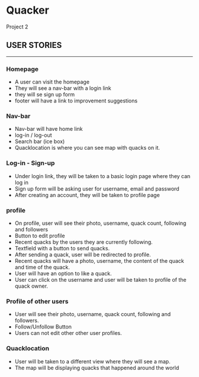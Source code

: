 # Quacker
Project 2



## USER STORIES
____

### Homepage
* A user can visit the homepage
* They will see a nav-bar with a login link
* they will se sign up form
* footer will have a link to improvement suggestions

### Nav-bar

* Nav-bar will have home link
* log-in / log-out
* Search bar (ice box)
* Quacklocation is where you can see map with quacks on it.


### Log-in -  Sign-up
* Under login link, they will be taken to a basic login page where they can log in
* Sign up form will be asking user for username, email and password
* After creating an account, they will be taken to profile page

### profile

* On profile, user will see their photo, username, quack count, following and followers
* Button to edit profile
* Recent quacks by the users they are currently following.
* Textfield with a button to send quacks.
* After sending a quack, user will be redirected to profile.
* Recent quacks will have a photo, username, the content of the quack and time of the quack.
* User will have an option to like a quack.
* User can click on the username and user will be taken to profile of the quack owner.

### Profile of other users

* User will see their photo, username, quack count, following and followers.
* Follow/Unfollow Button
* Users can not edit other other user profiles.

### Quacklocation

* User will be taken to a different view where they will see a map.
* The map will be displaying quacks that happened around the world
